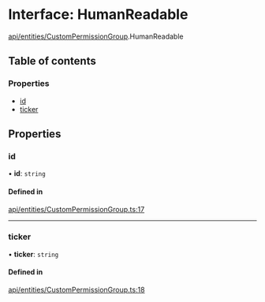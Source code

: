 # Interface: HumanReadable

[api/entities/CustomPermissionGroup](../wiki/api.entities.CustomPermissionGroup).HumanReadable

## Table of contents

### Properties

- [id](../wiki/api.entities.CustomPermissionGroup.HumanReadable#id)
- [ticker](../wiki/api.entities.CustomPermissionGroup.HumanReadable#ticker)

## Properties

### id

• **id**: `string`

#### Defined in

[api/entities/CustomPermissionGroup.ts:17](https://github.com/PolymathNetwork/polymesh-sdk/blob/299ce247/src/api/entities/CustomPermissionGroup.ts#L17)

___

### ticker

• **ticker**: `string`

#### Defined in

[api/entities/CustomPermissionGroup.ts:18](https://github.com/PolymathNetwork/polymesh-sdk/blob/299ce247/src/api/entities/CustomPermissionGroup.ts#L18)
